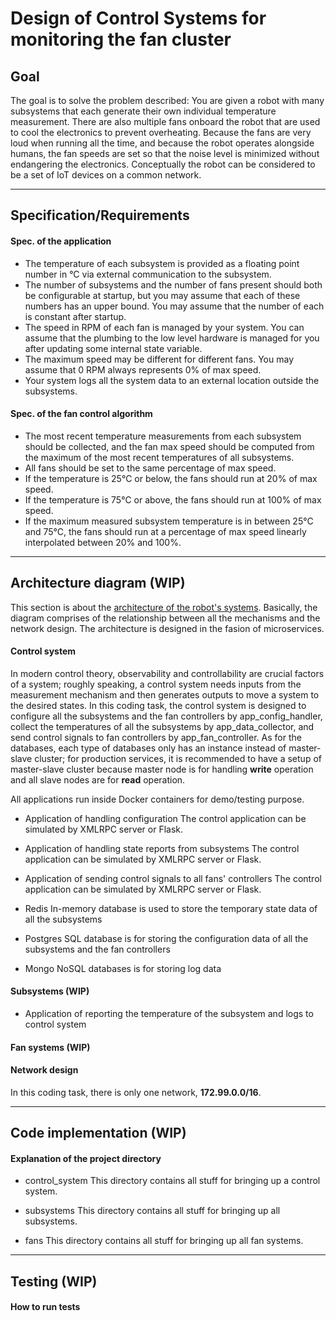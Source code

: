 # Design of Control Systems for monitoring the fan cluster

## Goal
The goal is to solve the problem described:
You are given a robot with many subsystems that each generate their own individual temperature measurement. There are also multiple fans onboard the robot that are used to cool the electronics to prevent overheating. Because the fans are very loud when running all the time, and because the robot operates alongside humans, the fan speeds are set so that the noise level is minimized without endangering the electronics. Conceptually the robot can be considered to be a set of IoT devices on a common network.

---

## Specification/Requirements

#### Spec. of the application
* The temperature of each subsystem is provided as a floating point number in °C via external communication to the subsystem.
* The number of subsystems and the number of fans present should both be configurable at startup, but you may assume that each of these numbers has an upper bound. You may assume that the number of each is constant after startup.
* The speed in RPM of each fan is managed by your system. You can assume that the plumbing to the low level hardware is managed for you after updating some internal state variable.
* The maximum speed may be different for different fans. You may assume that 0 RPM always represents 0% of max speed.
* Your system logs all the system data to an external location outside the subsystems.

#### Spec. of the fan control algorithm
* The most recent temperature measurements from each subsystem should be collected, and the fan max speed should be computed from the maximum of the most recent temperatures of all subsystems.
* All fans should be set to the same percentage of max speed.
* If the temperature is 25°C or below, the fans should run at 20% of max speed.
* If the temperature is 75°C or above, the fans should run at 100% of max speed.
* If the maximum measured subsystem temperature is in between 25°C and 75°C, the fans should run at a percentage of max speed linearly interpolated between 20% and 100%.

---

## Architecture diagram (WIP)
This section is about the [architecture of the robot's systems](https://drive.google.com/file/d/17PLyc8d8U6ONpMeFGOvlmbNnkhTWT-kN/view?usp=sharing). Basically, the diagram comprises of the relationship between all the mechanisms and the network design. The architecture is designed in the fasion of microservices.

#### Control system
In modern control theory, observability and controllability are crucial factors of a system; roughly speaking, a control system needs inputs from the measurement mechanism and then generates outputs to move a system to the desired states. In this coding task, the control system is designed to configure all the subsystems and the fan controllers by app_config_handler, collect the temperatures of all the subsystems by app_data_collector, and send control signals to fan controllers by app_fan_controller. As for the databases, each type of databases only has an instance instead of master-slave cluster; for production services, it is recommended to have a setup of master-slave cluster because master node is for handling **write** operation and all slave nodes are for **read** operation.

All applications run inside Docker containers for demo/testing purpose.

* Application of handling configuration
  The control application can be simulated by XMLRPC server or Flask.

* Application of handling state reports from subsystems
  The control application can be simulated by XMLRPC server or Flask.

* Application of sending control signals to all fans' controllers
  The control application can be simulated by XMLRPC server or Flask.

* Redis
  In-memory database is used to store the temporary state data of all the subsystems

* Postgres
  SQL database is for storing the configuration data of all the subsystems and the fan controllers

* Mongo
  NoSQL databases is for storing log data


#### Subsystems (WIP)
* Application of reporting the temperature of the subsystem and logs to control system

#### Fan systems (WIP)

#### Network design
In this coding task, there is only one network, **172.99.0.0/16**.


---

## Code implementation (WIP)

#### Explanation of the project directory

* control_system
This directory contains all stuff for bringing up a control system.

* subsystems
This directory contains all stuff for bringing up all subsystems.

* fans
This directory contains all stuff for bringing up all fan systems.

---

## Testing (WIP)

#### How to run tests
